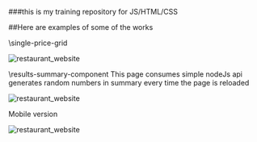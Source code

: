 ###this is my training repository for JS/HTML/CSS

##Here are examples of some of the works

\single-price-grid

![restaurant_website](https://github.com/corsall/web/blob/main/web\subsription-banner.png)

\results-summary-component
This page consumes simple nodeJs api 
generates random numbers in summary every time the page is reloaded

![restaurant_website](https://github.com/corsall/web/blob/main/web\web\summary.png)

Mobile version

![restaurant_website](https://github.com/corsall/web/blob/main/web\web\summary-mobile-version.png)